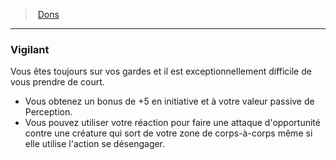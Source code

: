 ﻿---
!FeatItem
Id: feats_hd.md#vigilant
ParentLink: feats_hd.md#dons
Name: Vigilant
ParentName: Dons
NameLevel: 3
Attributes:
  Name: Vigilant
  Markdown: >+
    ### <!--Name-->Vigilant<!--/Name-->


    Vous êtes toujours sur vos gardes et il est exceptionnellement difficile de vous prendre de court.


    * Vous obtenez un bonus de +5 en initiative et à votre valeur passive de Perception.

    * Vous pouvez utiliser votre réaction pour faire une attaque d'opportunité contre une créature qui sort de votre zone de corps-à-corps même si elle utilise l'action se désengager.

AttributesDictionary: >+
  Name: Vigilant

  Markdown: >+

    ### <!--Name-->Vigilant<!--/Name-->





    Vous êtes toujours sur vos gardes et il est exceptionnellement difficile de vous prendre de court.





    * Vous obtenez un bonus de +5 en initiative et à votre valeur passive de Perception.



    * Vous pouvez utiliser votre réaction pour faire une attaque d'opportunité contre une créature qui sort de votre zone de corps-à-corps même si elle utilise l'action se désengager.



---
> [Dons](hd_feats.md)

---

### Vigilant

Vous êtes toujours sur vos gardes et il est exceptionnellement difficile de vous prendre de court.

* Vous obtenez un bonus de +5 en initiative et à votre valeur passive de Perception.
* Vous pouvez utiliser votre réaction pour faire une attaque d'opportunité contre une créature qui sort de votre zone de corps-à-corps même si elle utilise l'action se désengager.

